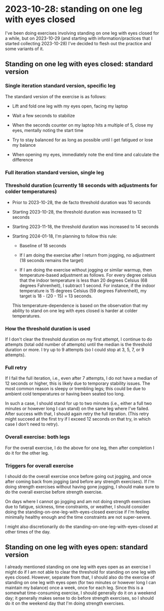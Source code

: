 # 2023-10-28: standing on one leg with eyes closed

I've been doing exercises involving standing on one leg with eyes
closed for a while, but on 2023-10-29 (and starting with
information/practices that I started collecting 2023-10-28) I've
decided to flesh out the practice and some variants of it.

## Standing on one leg with eyes closed: standard version

### Single iteration standard version, specific leg

The standard version of the exercise is as follows:

* Lift and fold one leg with my eyes open, facing my laptop

* Wait a few seconds to stabilize

* When the seconds counter on my laptop hits a multiple of 5, close my
  eyes, mentally noting the start time

* Try to stay balanced for as long as possible until I get fatigued or
  lose my balance

* When opening my eyes, immediately note the end time and calculate
  the difference

### Full iteration standard version, single leg

### Threshold duration (currently 18 seconds with adjustments for colder temperatures)

* Prior to 2023-10-28, the de facto threshold duration was 10 seconds

* Starting 2023-10-28, the threshold duration was increased to 12
  seconds

* Starting 2023-11-18, the threshold duration was increased to 14
  seconds

* Starting 2024-01-18, I'm planning to follow this rule:

  * Baseline of 18 seconds

  * If I am doing the exercise after I return from jogging, no
    adjustment (18 seconds remains the target)

  * If I am doing the exercise without jogging or similar warmup, then
    temperature-based adjustment as follows. For every degree celsius
    that the indoor temperature is less than 20 degrees Celsius (68
    degrees Fahrenheit), I subtract 1 second.  For instance, if the
    indoor temperature is 15 degrees Celsius (59 degrees Fahrenheit),
    my target is 18 - (20 - 15) = 13 seconds.

  This temperature-dependence is based on the observation that my
  ability to stand on one leg with eyes closed is harder at colder
  temperatures.

### How the threshold duration is used

If I don't clear the threshold duration on my first attempt, I
continue to do attempts (total odd number of attempts) until the
median is the threshold duration or more. I try up to 9 attempts (so I
could stop at 3, 5, 7, or 9 attempts).

### Full retry

If I fail the full iteration, i.e., even after 7 attempts, I do not
have a median of 12 seconds or higher, this is likely due to temporary
stability issues. The most common reason is sleepy or trembling legs;
this could be due to ambient cold temperatures or having been seated
too long.

In such a case, I should stand for up to two minutes (i.e., either a
full two minutes or however long I can stand) on the same leg where
I've failed. After success with that, I should again retry the full
iteration. (This retry might succeed at the first try if I exceed 12
seconds on that try, in which case I don't need to retry).

### Overall exercise: both legs

For the overall exercise, I do the above for one leg, then after
completion I do it for the other leg.

### Triggers for overall exercise

I should do the overall exercise once before going out jogging, and
once after coming back from jogging (and before any strength
exercises). If I'm doing strength exercises without having gone
jogging, I should make sure to do the overall exercise before strength
exercise.

On days where I cannot go jogging and am not doing strength exercises
due to fatigue, sickness, time constraints, or weather, I should
consider doing the standing-on-one-leg-with-eyes-closed exercise if
I'm feeling minimally healthy enough and the time constraints are not
super-severe.

I might also discretionarily do the
standing-on-one-leg-with-eyes-closed at other times of the day.

## Standing on one leg with eyes open: standard version

I already mentioned standing on one leg with eyes open as an exercise
I might do if I am not able to clear the threshold for standing on one
leg with eyes closed. However, separate from that, I should also do
the exercise of standing on one leg with eyes open (for two minutes or
however long I can maintain my balance) once a week, once for each
leg. Since this is a somewhat time-consuming exercise, I should
generally do it on a weekend day; it generally makes sense to do
before strength exercises, so I should do it on the weekend day that
I'm doing strength exercises.
